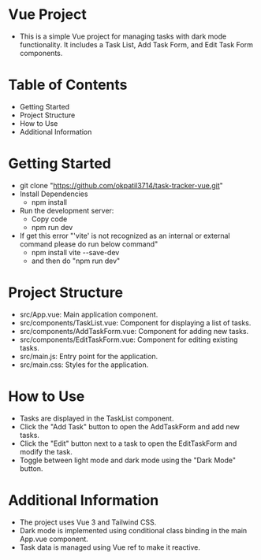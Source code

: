 # Vue Project

- This is a simple Vue project for managing tasks with dark mode functionality. It includes a Task List, Add Task Form, and Edit Task Form components.

# Table of Contents

- Getting Started
- Project Structure
- How to Use
- Additional Information

# Getting Started

- git clone "https://github.com/okpatil3714/task-tracker-vue.git"
- Install Dependencies
  - npm install
- Run the development server:
  - Copy code
  - npm run dev
- If get this error "'vite' is not recognized as an internal or external command please do run below command"
  - npm install vite --save-dev
  - and then do "npm run dev"

# Project Structure

- src/App.vue: Main application component.
- src/components/TaskList.vue: Component for displaying a list of tasks.
- src/components/AddTaskForm.vue: Component for adding new tasks.
- src/components/EditTaskForm.vue: Component for editing existing tasks.
- src/main.js: Entry point for the application.
- src/main.css: Styles for the application.

# How to Use

- Tasks are displayed in the TaskList component.
- Click the "Add Task" button to open the AddTaskForm and add new tasks.
- Click the "Edit" button next to a task to open the EditTaskForm and modify the task.
- Toggle between light mode and dark mode using the "Dark Mode" button.

# Additional Information

- The project uses Vue 3 and Tailwind CSS.
- Dark mode is implemented using conditional class binding in the main App.vue component.
- Task data is managed using Vue ref to make it reactive.
